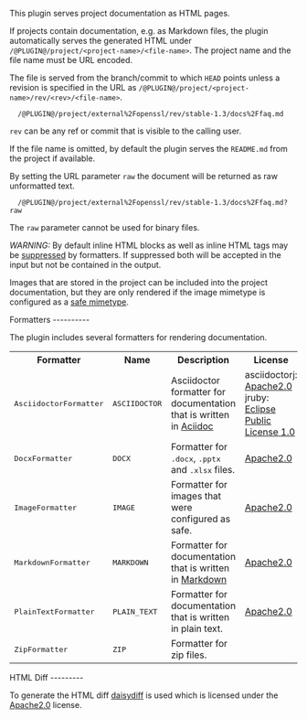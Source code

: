 This plugin serves project documentation as HTML pages.

If projects contain documentation, e.g. as Markdown files, the plugin
automatically serves the generated HTML under
`/@PLUGIN@/project/<project-name>/<file-name>`. The project name and
the file name must be URL encoded.

The file is served from the branch/commit to which `HEAD` points unless
a revision is specified in the URL as
`/@PLUGIN@/project/<project-name>/rev/<rev>/<file-name>`.

```
  /@PLUGIN@/project/external%2Fopenssl/rev/stable-1.3/docs%2Ffaq.md
```

`rev` can be any ref or commit that is visible to the calling user.

If the file name is omitted, by default the plugin serves the
`README.md` from the project if available.

By setting the URL parameter `raw` the document will be returned as raw
unformatted text.

```
  /@PLUGIN@/project/external%2Fopenssl/rev/stable-1.3/docs%2Ffaq.md?raw
```

The `raw` parameter cannot be used for binary files.

*WARNING:* By default inline HTML blocks as well as inline HTML tags
may be [suppressed](config.html#formatterAllowHtml) by formatters. If
suppressed both will be accepted in the input but not be contained in
the output.

Images that are stored in the project can be included into the project
documentation, but they are only rendered if the image mimetype is
configured as a
[safe mimetype](../../../Documentation/config-gerrit.html#mimetype).

<a id="formatters">
Formatters
----------

The plugin includes several formatters for rendering documentation.

<table>
  <tr>
    <th>Formatter</th>
    <th>Name</th>
    <th>Description</th>
    <th>License</th>
    <th>Homepage</th>
  </tr>
  <tr>
    <td><tt>AsciidoctorFormatter</tt></td>
    <td><tt>ASCIIDOCTOR</tt></td>
    <td>Asciidoctor formatter for documentation that is written in
      <a href="http://www.methods.co.nz/asciidoc/userguide.html">Aciidoc</a>
    </td>
    <td>
      asciidoctorj: <a href="../../../Documentation/licenses.html#Apache2_0">Apache2.0</a><br/>
      jruby: <a href="licenses.html#EPL1_0">Eclipse Public License 1.0</a>
    </td>
    <td>
      <a href="http://asciidoctor.org/docs/asciidoctorj/">http://asciidoctor.org/docs/asciidoctorj/</a></br>
      <a href="https://github.com/jruby/jruby">https://github.com/jruby/jruby</a></br>
    </td>
  </tr>
  <tr>
    <td><tt>DocxFormatter</tt></td>
    <td><tt>DOCX</tt></td>
    <td>Formatter for <tt>.docx</tt>, <tt>.pptx</tt> and <tt>.xlsx</tt> files.</td>
    <td><a href="../../../Documentation/licenses.html#Apache2_0">Apache2.0</a><br/></td>
    <td>
      <a href="http://www.docx4java.org/trac/docx4j">http://www.docx4java.org/trac/docx4j</a></br>
    </td>
  </tr>
  <tr>
    <td><tt>ImageFormatter</tt></td>
    <td><tt>IMAGE</tt></td>
    <td>Formatter for images that were configured as safe.</td>
    <td><a href="../../../Documentation/licenses.html#Apache2_0">Apache2.0</a></td>
    <td><a href="http://commons.apache.org">http://commons.apache.org</a></td>
  </tr>
  <tr>
    <td><tt>MarkdownFormatter</tt></td>
    <td><tt>MARKDOWN</tt></td>
    <td>Formatter for documentation that is written in
      <a href="http://daringfireball.net/projects/markdown/">Markdown</a>
    </td>
    <td><a href="../../../Documentation/licenses.html#Apache2_0">Apache2.0</a></td>
    <td><a href="https://github.com/sirthias/pegdown">https://github.com/sirthias/pegdown</a></td>
  </tr>
  <tr>
    <td><tt>PlainTextFormatter</tt></td>
    <td><tt>PLAIN_TEXT</tt></td>
    <td>Formatter for documentation that is written in plain text.</td>
    <td><a href="../../../Documentation/licenses.html#Apache2_0">Apache2.0</a></td>
    <td><a href="http://commons.apache.org">http://commons.apache.org</a></td>
  </tr>
  <tr>
    <td><tt>ZipFormatter</tt></td>
    <td><tt>ZIP</tt></td>
    <td>Formatter for zip files.</td>
    <td></td>
    <td></td>
  </tr>
</table>

<a id="htmlDiff">
HTML Diff
---------

To generate the HTML diff [daisydiff](http://code.google.com/p/daisydiff/)
is used which is licensed under the
[Apache2.0](../../../Documentation/licenses.html#Apache2_0) license.
